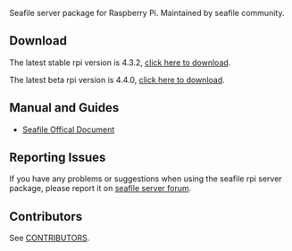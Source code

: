Seafile server package for Raspberry Pi. Maintained by seafile community.

## Download

The latest stable rpi version is 4.3.2, [click here to download](https://github.com/haiwen/seafile-rpi/releases/download/v4.3.2/seafile-server_stable_4.3.2_pi.tar.gz).

The latest beta rpi version is 4.4.0,  [click here to download](https://github.com/haiwen/seafile-rpi/releases/download/v4.4.0/seafile-server_beta_4.4.0_pi.tar.gz).

## Manual and Guides

- [Seafile Offical Document](http://manual.seafile.com/deploy/using_sqlite.html)

## Reporting Issues

If you have any problems or suggestions when using the seafile rpi server package, please report it on [seafile server forum](https://forum.seafile-server.org/).

## Contributors

See [CONTRIBUTORS](CONTRIBUTORS).
